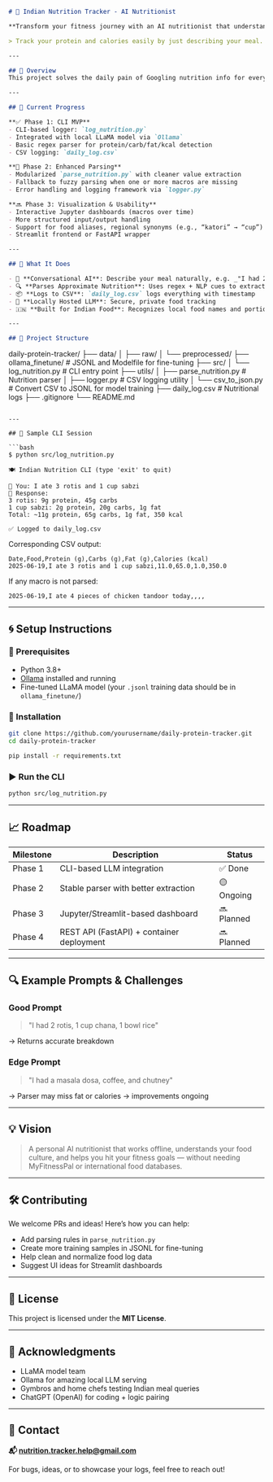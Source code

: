 ```markdown
# 🥗 Indian Nutrition Tracker - AI Nutritionist

**Transform your fitness journey with an AI nutritionist that understands Indian food.**

> Track your protein and calories easily by just describing your meal. Powered by a fine-tuned, locally hosted LLaMA model via Ollama.

---

## 🌟 Overview
This project solves the daily pain of Googling nutrition info for every Indian meal — from "3 rotis" to "1 katori dal". It uses a conversational LLM to extract meaningful macronutrient data from natural language and logs it locally.

---

## 🚀 Current Progress

**✅ Phase 1: CLI MVP**
- CLI-based logger: `log_nutrition.py`
- Integrated with local LLaMA model via `Ollama`
- Basic regex parser for protein/carb/fat/kcal detection
- CSV logging: `daily_log.csv`

**🚧 Phase 2: Enhanced Parsing**
- Modularized `parse_nutrition.py` with cleaner value extraction
- Fallback to fuzzy parsing when one or more macros are missing
- Error handling and logging framework via `logger.py`

**🔜 Phase 3: Visualization & Usability**
- Interactive Jupyter dashboards (macros over time)
- More structured input/output handling
- Support for food aliases, regional synonyms (e.g., “katori” → “cup”)
- Streamlit frontend or FastAPI wrapper

---

## 🍳 What It Does

- 🤖 **Conversational AI**: Describe your meal naturally, e.g. _"I had 2 rotis and 1 cup dal"_
- 🔍 **Parses Approximate Nutrition**: Uses regex + NLP cues to extract values from LLM response
- 📦 **Logs to CSV**: `daily_log.csv` logs everything with timestamp
- 🧠 **Locally Hosted LLM**: Secure, private food tracking
- 🇮🇳 **Built for Indian Food**: Recognizes local food names and portions

---

## 📂 Project Structure

```

daily-protein-tracker/
├── data/
│   ├── raw/
│   └── preprocessed/
├── ollama\_finetune/               # JSONL and Modelfile for fine-tuning
├── src/
│   └── log\_nutrition.py           # CLI entry point
├── utils/
│   ├── parse\_nutrition.py         # Nutrition parser
│   ├── logger.py                  # CSV logging utility
│   └── csv\_to\_json.py             # Convert CSV to JSONL for model training
├── daily\_log.csv                  # Nutritional logs
├── .gitignore
└── README.md

````

---

## 🧪 Sample CLI Session

```bash
$ python src/log_nutrition.py

🍽️ Indian Nutrition CLI (type 'exit' to quit)

👤 You: I ate 3 rotis and 1 cup sabzi
🤖 Response:
3 rotis: 9g protein, 45g carbs
1 cup sabzi: 2g protein, 20g carbs, 1g fat
Total: ~11g protein, 65g carbs, 1g fat, 350 kcal

✅ Logged to daily_log.csv
````

Corresponding CSV output:

```csv
Date,Food,Protein (g),Carbs (g),Fat (g),Calories (kcal)
2025-06-19,I ate 3 rotis and 1 cup sabzi,11.0,65.0,1.0,350.0
```

If any macro is not parsed:

```csv
2025-06-19,I ate 4 pieces of chicken tandoor today,,,,
```

---

## 🌀 Setup Instructions

### 🔧 Prerequisites

* Python 3.8+
* [Ollama](https://ollama.com) installed and running
* Fine-tuned LLaMA model (your `.jsonl` training data should be in `ollama_finetune/`)

### 🔨 Installation

```bash
git clone https://github.com/yourusername/daily-protein-tracker.git
cd daily-protein-tracker

pip install -r requirements.txt
```

### ▶️ Run the CLI

```bash
python src/log_nutrition.py
```

---

## 📈 Roadmap

| Milestone | Description                               | Status     |
| --------- | ----------------------------------------- | ---------- |
| Phase 1   | CLI-based LLM integration                 | ✅ Done     |
| Phase 2   | Stable parser with better extraction      | 🟡 Ongoing |
| Phase 3   | Jupyter/Streamlit-based dashboard         | 🔜 Planned |
| Phase 4   | REST API (FastAPI) + container deployment | 🔜 Planned |

---

## 🔍 Example Prompts & Challenges

### Good Prompt

> "I had 2 rotis, 1 cup chana, 1 bowl rice"

→ Returns accurate breakdown

### Edge Prompt

> "I had a masala dosa, coffee, and chutney"

→ Parser may miss fat or calories → improvements ongoing

---

## 💡 Vision

> A personal AI nutritionist that works offline, understands your food culture, and helps you hit your fitness goals — without needing MyFitnessPal or international food databases.

---

## 🛠️ Contributing

We welcome PRs and ideas! Here’s how you can help:

* Add parsing rules in `parse_nutrition.py`
* Create more training samples in JSONL for fine-tuning
* Help clean and normalize food log data
* Suggest UI ideas for Streamlit dashboards

---

## 📄 License

This project is licensed under the **MIT License**.

---

## 🙏 Acknowledgments

* LLaMA model team
* Ollama for amazing local LLM serving
* Gymbros and home chefs testing Indian meal queries
* ChatGPT (OpenAI) for coding + logic pairing

---

## 📧 Contact

**📬 [nutrition.tracker.help@gmail.com](mailto:nutrition.tracker.help@gmail.com)**

For bugs, ideas, or to showcase your logs, feel free to reach out!

```
